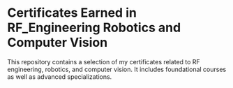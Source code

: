# Certificates Earned in RF_Engineering Robotics and Computer Vision
 This repository contains a selection of my certificates related to RF engineering, robotics, and computer vision. It includes foundational courses as well as advanced specializations.
